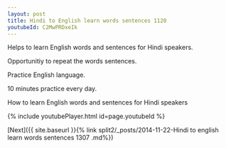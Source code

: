```yaml
---
layout: post
title: Hindi to English learn words sentences 1120 
youtubeId: C2MwPRDxeIk
---
```

 
 
Helps to learn English words and sentences for Hindi speakers.

Opportunitiy to repeat the words sentences. 

Practice English language. 
 
10 minutes practice every day. 
 
How to learn English words and sentences for Hindi speakers 
 
{% include youtubePlayer.html id=page.youtubeId %}
 
 
[Next]({{ site.baseurl }}{% link  split2/_posts/2014-11-22-Hindi to english learn words sentences 1307 .md%})
 
